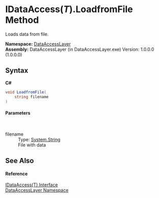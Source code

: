 # IDataAccess(*T*).LoadfromFile Method 
 

Loads data from file.

**Namespace:**&nbsp;<a href="a7c61f8d-f057-3930-35a0-27e5c277cc0e">DataAccessLayer</a><br />**Assembly:**&nbsp;DataAccessLayer (in DataAccessLayer.exe) Version: 1.0.0.0 (1.0.0.0)

## Syntax

**C#**<br />
``` C#
void LoadfromFile(
	string filename
)
```


#### Parameters
&nbsp;<dl><dt>filename</dt><dd>Type: <a href="http://msdn2.microsoft.com/en-us/library/s1wwdcbf" target="_blank">System.String</a><br />File with data</dd></dl>

## See Also


#### Reference
<a href="a56045d5-7826-916b-fd0c-11fa56955b18">IDataAccess(T) Interface</a><br /><a href="a7c61f8d-f057-3930-35a0-27e5c277cc0e">DataAccessLayer Namespace</a><br />